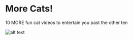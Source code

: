 # More Cats!

10 MORE fun cat videos to entertain you past the other ten

![alt text](images/morecats.jpg "More Cats")
